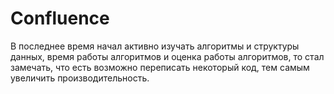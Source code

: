 # Confluence

В последнее время начал активно изучать алгоритмы и структуры данных, время работы алгоритмов и оценка работы алгоритмов, то стал замечать, что есть возможно переписать некоторый код, тем самым увеличить производительность.
